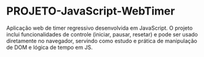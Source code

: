 # PROJETO-JavaScript-WebTimer
Aplicação web de timer regressivo desenvolvida em JavaScript. O projeto inclui funcionalidades de controle (iniciar, pausar, resetar) e pode ser usado diretamente no navegador, servindo como estudo e prática de manipulação de DOM e lógica de tempo em JS.
